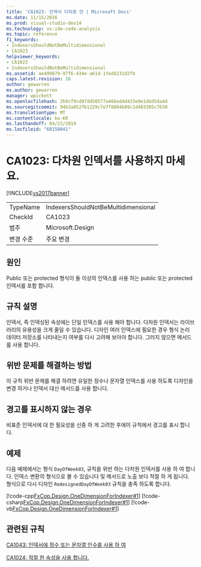 ```yaml
---
title: 'CA1023: 인덱서 다차원 안 | Microsoft Docs'
ms.date: 11/15/2016
ms.prod: visual-studio-dev14
ms.technology: vs-ide-code-analysis
ms.topic: reference
f1_keywords:
- IndexersShouldNotBeMultidimensional
- CA1023
helpviewer_keywords:
- CA1023
- IndexersShouldNotBeMultidimensional
ms.assetid: ae499879-97f6-434e-a61d-1fedd231d2fb
caps.latest.revision: 16
author: gewarren
ms.author: gewarren
manager: wpickett
ms.openlocfilehash: 2b9cf9cd97dd50577a466ed4d433e0e1dbd5da4d
ms.sourcegitcommit: 94b3a052fb1229c7e7f8804b09c1d403385c7630
ms.translationtype: MT
ms.contentlocale: ko-KR
ms.lasthandoff: 04/23/2019
ms.locfileid: "68158041"
---
```

# <a name="ca1023-indexers-should-not-be-multidimensional"></a>CA1023: 다차원 인덱서를 사용하지 마세요.
[!INCLUDE[vs2017banner](../includes/vs2017banner.md)]

|||
|-|-|
|TypeName|IndexersShouldNotBeMultidimensional|
|CheckId|CA1023|
|범주|Microsoft.Design|
|변경 수준|주요 변경|

## <a name="cause"></a>원인
 Public 또는 protected 형식이 둘 이상의 인덱스를 사용 하는 public 또는 protected 인덱서를 포함 합니다.

## <a name="rule-description"></a>규칙 설명
 인덱서, 즉 인덱싱된 속성에는 단일 인덱스를 사용 해야 합니다. 다차원 인덱서는 라이브러리의 유용성을 크게 줄일 수 있습니다. 디자인 여러 인덱스에 필요한 경우 형식 논리 데이터 저장소를 나타내는지 여부를 다시 고려해 보아야 합니다. 그러지 않으면 메서드를 사용 합니다.

## <a name="how-to-fix-violations"></a>위반 문제를 해결하는 방법
 이 규칙 위반 문제를 해결 하려면 유일한 정수나 문자열 인덱스를 사용 하도록 디자인을 변경 하거나 인덱서 대신 메서드를 사용 합니다.

## <a name="when-to-suppress-warnings"></a>경고를 표시하지 않는 경우
 비표준 인덱서에 대 한 필요성을 신중 하 게 고려한 후에이 규칙에서 경고를 표시 합니다.

## <a name="example"></a>예제
 다음 예제에서는 형식 `DayOfWeek03`, 규칙을 위반 하는 다차원 인덱서를 사용 하 여 합니다. 인덱스 변환의 형식으로 볼 수 있습니다 및 메서드로 노출 보다 적절 하 게 됩니다. 형식으로 다시 디자인 `RedesignedDayOfWeek03` 규칙을 충족 하도록 합니다.

 [!code-cpp[FxCop.Design.OneDimensionForIndexer#1](../snippets/cpp/VS_Snippets_CodeAnalysis/FxCop.Design.OneDimensionForIndexer/cpp/FxCop.Design.OneDimensionForIndexer.cpp#1)]
 [!code-csharp[FxCop.Design.OneDimensionForIndexer#1](../snippets/csharp/VS_Snippets_CodeAnalysis/FxCop.Design.OneDimensionForIndexer/cs/FxCop.Design.OneDimensionForIndexer.cs#1)]
 [!code-vb[FxCop.Design.OneDimensionForIndexer#1](../snippets/visualbasic/VS_Snippets_CodeAnalysis/FxCop.Design.OneDimensionForIndexer/vb/FxCop.Design.OneDimensionForIndexer.vb#1)]

## <a name="related-rules"></a>관련된 규칙
 [CA1043: 인덱서에 정수 또는 문자열 인수를 사용 하 여](../code-quality/ca1043-use-integral-or-string-argument-for-indexers.md)

 [CA1024: 적절 한 속성을 사용 합니다.](../code-quality/ca1024-use-properties-where-appropriate.md)
